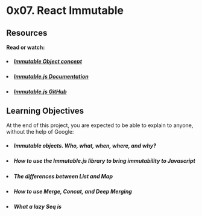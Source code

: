 # 0x07. React Immutable

## Resources
<b>Read or watch:</b>

##### <li>[Immutable Object concept](https://intranet.hbtn.io/rltoken/iCzkEHd9UHXDe1SQU7N5sw)</li>
##### <li>[Immutable.js Documentation](https://intranet.hbtn.io/rltoken/VLQYE0CUVkFQz79FTKTxmA)</li>
##### <li>[Immutable.js GitHub](https://intranet.hbtn.io/rltoken/sFez1GEIXOr7lCrk1MBTwg)</li>

## Learning Objectives


At the end of this project, you are expected to be able to explain to anyone, without the help of Google:

##### <li>Immutable objects. Who, what, when, where, and why?</li>
##### <li>How to use the Immutable.js library to bring immutability to Javascript</li>
##### <li>The differences between List and Map</li>
##### <li>How to use Merge, Concat, and Deep Merging</li>
##### <li>What a lazy Seq is</li>
